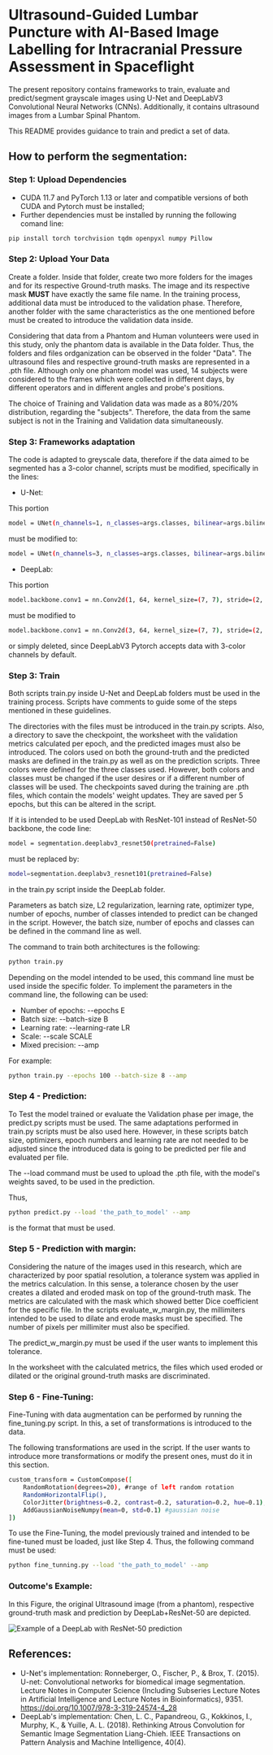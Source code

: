 # Ultrasound-Guided Lumbar Puncture with AI-Based Image Labelling for Intracranial Pressure Assessment in Spaceflight

The present repository contains frameworks to train, evaluate and predict/segment grayscale images using U-Net and DeepLabV3 Convolutional Neural Networks (CNNs). Additionally, it contains ultrasound images from a Lumbar Spinal Phantom.

This README provides guidance to train and predict a set of data.
## How to perform the segmentation:

### Step 1: Upload Dependencies
- CUDA 11.7 and PyTorch 1.13 or later and compatible versions of both CUDA and Pytorch must be installed;
- Further dependencies must be installed by running the following comand line:
```bash
pip install torch torchvision tqdm openpyxl numpy Pillow
```
### Step 2: Upload Your Data
Create a folder. Inside that folder, create two more folders for the images and for its respective Ground-truth masks.
The image and its respective mask **MUST** have exactly the same file name.
In the training process, additional data must be introduced to the validation phase. Therefore, another folder with the same characteristics as the one mentioned before must be created to introduce the validation data inside.

Considering that data from a Phantom and Human volunteers were used in this study, only the phantom data is available in the Data folder. Thus, the folders and files ordganization can be observed in the folder "Data". 
The ultrasound files and respective ground-truth masks are represented in a .pth file. Although only one phantom model was used, 14 subjects were considered to the frames which were collected in different days, by different operators and in different angles and probe's positions.

The choice of Training and Validation data was made as a 80%/20% distribution, regarding the "subjects". Therefore, the data from the same subject is not in the Training and Validation data simultaneously.

### Step 3: Frameworks adaptation
The code is adapted to greyscale data, therefore if the data aimed to be segmented has a 3-color channel, scripts must be modified, specifically in the lines:
- U-Net:
  
This portion 
```bash
model = UNet(n_channels=1, n_classes=args.classes, bilinear=args.bilinear)
```
must be modified to:
```bash
model = UNet(n_channels=3, n_classes=args.classes, bilinear=args.bilinear)
```
- DeepLab:
  
This portion
```bash
model.backbone.conv1 = nn.Conv2d(1, 64, kernel_size=(7, 7), stride=(2, 2), padding=(3, 3), bias=False)
```
must be modified to
```bash
model.backbone.conv1 = nn.Conv2d(3, 64, kernel_size=(7, 7), stride=(2, 2), padding=(3, 3), bias=False)
```
or simply deleted, since DeepLabV3 Pytorch accepts data with 3-color channels by default.

### Step 3: Train

Both scripts train.py inside U-Net and DeepLab folders must be used in the training process.
Scripts have comments to guide some of the steps mentioned in these guidelines.

The directories with the files must be introduced in the train.py scripts. Also, a directory to save the checkpoint, the worksheet with the validation metrics calculated per epoch, and the predicted images must also be introduced.
The colors used on both the ground-truth and the predicted masks are defined in the train.py as well as on the prediction scripts. Three colors were defined for the three classes used. However, both colors and classes must be changed if the user desires or if a different number of classes will be used.
The checkpoints saved during the training are .pth files, which contain the models' weight updates. They are saved per 5 epochs, but this can be altered in the script.

If it is intended to be used DeepLab with ResNet-101 instead of ResNet-50 backbone, the code line:
```bash
model = segmentation.deeplabv3_resnet50(pretrained=False)
```
must be replaced by:
```bash
model=segmentation.deeplabv3_resnet101(pretrained=False) 
```
in the train.py script inside the DeepLab folder.

Parameters as batch size, L2 regularization, learning rate, optimizer type, number of epochs, number of classes intended to predict can be changed in the script.
However, the batch size, number of epochs and classes can be defined in the command line as well.

The command to train both architectures is the following:
```bash
python train.py
```
Depending on the model intended to be used, this command line must be used inside the specific folder.
To implement the parameters in the command line, the following can be used:
- Number of epochs: --epochs E
- Batch size: --batch-size B
- Learning rate: --learning-rate LR
- Scale: --scale SCALE
- Mixed precision: --amp

For example:
```bash
python train.py --epochs 100 --batch-size 8 --amp
```
### Step 4 - Prediction:
To Test the model trained or evaluate the Validation phase per image, the predict.py scripts must be used.
The same adaptations performed in train.py scripts must be also used here. However, in these scripts batch size, optimizers, epoch numbers and learning rate are not needed to be adjusted since the introduced data is going to be predicted per file and evaluated per file.

The --load command must be used to upload the .pth file, with the model's weights saved, to be used in the prediction.

Thus,
```bash
python predict.py --load 'the_path_to_model' --amp
```
is the format that must be used.

### Step 5 - Prediction with margin:
Considering the nature of the images used in this research, which are characterized by poor spatial resolution, a tolerance system was applied in the metrics calculation.
In this sense, a tolerance chosen by the user creates a dilated and eroded mask on top of the ground-truth mask. The metrics are calculated with the mask which showed better Dice coefficient for the specific file. 
In the scripts evaluate_w_margin.py, the millimiters intended to be used to dilate and erode masks must be specified. The number of pixels per millimiter must also be specified.

The predict_w_margin.py must be used if the user wants to implement this tolerance. 

In the worksheet with the calculated metrics, the files which used eroded or dilated or the original ground-truth masks are discriminated.

### Step 6 - Fine-Tuning:

Fine-Tuning with data augmentation can be performed by running the fine_tuning.py script.
In this, a set of transformations is introduced to the data.

The following transformations are used in the script. If the user wants to introduce more transformations or modify the present ones, must do it in this section.
```bash
custom_transform = CustomCompose([
    RandomRotation(degrees=20), #range of left random rotation
    RandomHorizontalFlip(),
    ColorJitter(brightness=0.2, contrast=0.2, saturation=0.2, hue=0.1), #color adjustments
    AddGaussianNoiseNumpy(mean=0, std=0.1) #gaussian noise
])
```
To use the Fine-Tuning, the model previously trained and intended to be fine-tuned must be loaded, just like Step 4. Thus, the following command must be used:
```bash
python fine_tunning.py --load 'the_path_to_model' --amp
```

### Outcome's Example:
In this Figure, the original Ultrasound image (from a phantom), respective ground-truth mask and prediction by DeepLab+ResNet-50 are depicted.

![Example of a DeepLab with ResNet-50 prediction](example_prediction.png)


## References:
- U-Net's implementation: Ronneberger, O., Fischer, P., & Brox, T. (2015). U-net: Convolutional networks for biomedical image segmentation. Lecture Notes in Computer Science (Including Subseries Lecture Notes in Artificial Intelligence and Lecture Notes in Bioinformatics), 9351. https://doi.org/10.1007/978-3-319-24574-4_28
- DeepLab's implementation: Chen, L. C., Papandreou, G., Kokkinos, I., Murphy, K., & Yuille, A. L. (2018). Rethinking Atrous Convolution for Semantic Image Segmentation Liang-Chieh. IEEE Transactions on Pattern Analysis and Machine Intelligence, 40(4).
